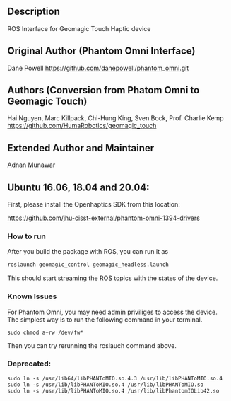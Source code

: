Description
---------

ROS Interface for Geomagic Touch Haptic device

## Original Author (Phantom Omni Interface)
Dane Powell
https://github.com/danepowell/phantom_omni.git

## Authors (Conversion from Phatom Omni to Geomagic Touch)
Hai Nguyen, Marc Killpack, Chi-Hung King, Sven Bock, Prof. Charlie Kemp
https://github.com/HumaRobotics/geomagic_touch

## Extended Author and Maintainer
Adnan Munawar


## Ubuntu 16.06, 18.04 and 20.04:
First, please install the Openhaptics SDK from this location:

https://github.com/jhu-cisst-external/phantom-omni-1394-drivers

### How to run
After you build the package with ROS, you can run it as

```bash
roslaunch geomagic_control geomagic_headless.launch
```
This should start streaming the ROS topics with the states of the device.

### Known Issues
For Phantom Omni, you may need admin priviliges to access the device. The simplest way is to run the following command in your terminal.
```
sudo chmod a+rw /dev/fw*
```
Then you can try rerunning the roslauch command above.

### Deprecated:
```
sudo ln -s /usr/lib64/libPHANToMIO.so.4.3 /usr/lib/libPHANToMIO.so.4
sudo ln -s /usr/lib/libPHANToMIO.so.4 /usr/lib/libPHANToMIO.so
sudo ln -s /usr/lib/libPHANToMIO.so.4 /usr/lib/libPhantomIOLib42.so
```
